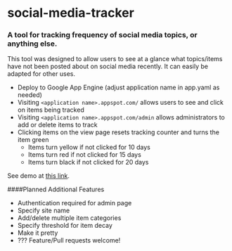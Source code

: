 # social-media-tracker
### A tool for tracking frequency of social media topics, or anything else.

This tool was designed to allow users to see at a glance what topics/items have not been posted about on social media recently. It can easily be adapted for other uses.
* Deploy to Google App Engine (adjust application name in app.yaml as needed)
* Visiting `<application name>.appspot.com/` allows users to see and click on items being tracked
* Visiting `<application name>.appspot.com/admin` allows administrators to add or delete items to track
* Clicking items on the view page resets tracking counter and turns the item green
  * Items turn yellow if not clicked for 10 days
  * Items turn red if not clicked for 15 days
  * Items turn black if not clicked for 20 days

See demo at [this link](http://smt-demo.appspot.com/).

####Planned Additional Features
* Authentication required for admin page
* Specify site name 
* Add/delete multiple item categories
* Specify threshold for item decay 
* Make it pretty
* ??? Feature/Pull requests welcome!

